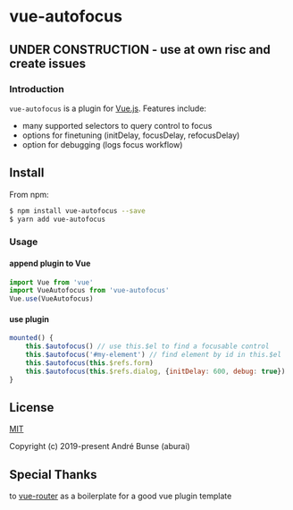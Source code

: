 # vue-autofocus

## UNDER CONSTRUCTION - use at own risc and create issues

### Introduction

`vue-autofocus` is a plugin for [Vue.js](http://vuejs.org). Features include:

- many supported selectors to query control to focus
- options for finetuning (initDelay, focusDelay, refocusDelay)
- option for debugging (logs focus workflow)

## Install

From npm:

``` sh
$ npm install vue-autofocus --save
$ yarn add vue-autofocus
```

### Usage

#### append plugin to Vue
``` js
import Vue from 'vue'
import VueAutofocus from 'vue-autofocus'
Vue.use(VueAutofocus)
```

#### use plugin
``` js
mounted() {
    this.$autofocus() // use this.$el to find a focusable control
    this.$autofocus('#my-element') // find element by id in this.$el
    this.$autofocus(this.$refs.form)
    this.$autofocus(this.$refs.dialog, {initDelay: 600, debug: true})
}
```

## License

[MIT](http://opensource.org/licenses/MIT)

Copyright (c) 2019-present André Bunse (aburai)

## Special Thanks

to [vue-router](https://github.com/vuejs/vue-router) as a boilerplate for a good vue plugin template
